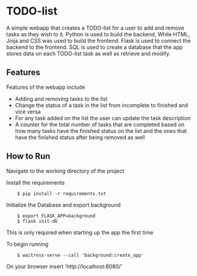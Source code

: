 # TODO-list
A simple webapp that creates a TODO-list for a user to add and remove tasks as they wish to it. Python is used to build the backend,
While HTML, Jinja and CSS was used to build the frontend. Flask is used to connect the backend to the frontend. SQL is used to create
a database that the app stores data on each TODO-list task as well as retrieve and modify. 

## Features
Features of the webapp include
* Adding and removing tasks to the list
* Change the status of a task in the list from incomplete to finished and vice versa
* For any task added on the list the user can update the task description
* A counter for the total number of tasks that are completed based on how many tasks have the finished status on the list and the ones that have the finished status after being removed as well

## How to Run
Navigate to the working directory of the project

Install the requirements
```
	$ pip install -r requirements.txt
```
Initialize the Database and export background
```
	$ export FLASK_APP=background
	$ flask init-db
```
This is only required when starting up the app the first time

To begin running 
```
	$ waitress-serve --call 'background:create_app'
```
On your browser insert 'http://localhost:8080/' 
